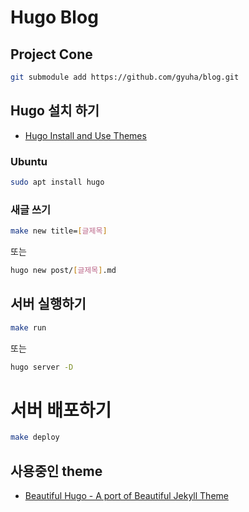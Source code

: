 # Hugo Blog

## Project Cone

```bash
git submodule add https://github.com/gyuha/blog.git
```

## Hugo 설치 하기

- [Hugo Install and Use Themes](https://gohugo.io/themes/installing-and-using-themes/)

### Ubuntu
```bash
sudo apt install hugo
```


### 새글 쓰기

```bash
make new title=[글제목]
```

또는

```bash
hugo new post/[글제목].md
```



## 서버 실행하기

```bash
make run
```

또는

```bash
hugo server -D
```



# 서버 배포하기

```bash
make deploy
```



## 사용중인 theme

- [Beautiful Hugo - A port of Beautiful Jekyll Theme](https://github.com/halogenica/beautifulhugo)
